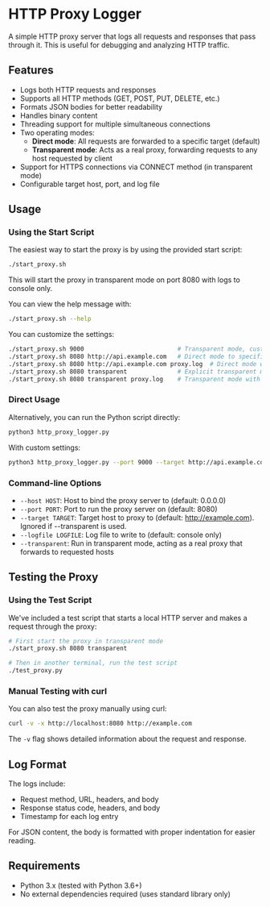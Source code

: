 # HTTP Proxy Logger

A simple HTTP proxy server that logs all requests and responses that pass through it. This is useful for debugging and analyzing HTTP traffic.

## Features

- Logs both HTTP requests and responses
- Supports all HTTP methods (GET, POST, PUT, DELETE, etc.)
- Formats JSON bodies for better readability
- Handles binary content
- Threading support for multiple simultaneous connections
- Two operating modes:
  - **Direct mode**: All requests are forwarded to a specific target (default)
  - **Transparent mode**: Acts as a real proxy, forwarding requests to any host requested by client
- Support for HTTPS connections via CONNECT method (in transparent mode)
- Configurable target host, port, and log file

## Usage

### Using the Start Script

The easiest way to start the proxy is by using the provided start script:

```bash
./start_proxy.sh
```

This will start the proxy in transparent mode on port 8080 with logs to console only.

You can view the help message with:
```bash
./start_proxy.sh --help
```

You can customize the settings:

```bash
./start_proxy.sh 9000                          # Transparent mode, custom port
./start_proxy.sh 8080 http://api.example.com   # Direct mode to specific target
./start_proxy.sh 8080 http://api.example.com proxy.log  # Direct mode with logging
./start_proxy.sh 8080 transparent              # Explicit transparent mode
./start_proxy.sh 8080 transparent proxy.log    # Transparent mode with logging
```

### Direct Usage

Alternatively, you can run the Python script directly:

```bash
python3 http_proxy_logger.py
```

With custom settings:

```bash
python3 http_proxy_logger.py --port 9000 --target http://api.example.com --logfile proxy.log
```

### Command-line Options

- `--host HOST`: Host to bind the proxy server to (default: 0.0.0.0)
- `--port PORT`: Port to run the proxy server on (default: 8080)
- `--target TARGET`: Target host to proxy to (default: http://example.com). Ignored if --transparent is used.
- `--logfile LOGFILE`: Log file to write to (default: console only)
- `--transparent`: Run in transparent mode, acting as a real proxy that forwards to requested hosts

## Testing the Proxy

### Using the Test Script

We've included a test script that starts a local HTTP server and makes a request through the proxy:

```bash
# First start the proxy in transparent mode
./start_proxy.sh 8080 transparent

# Then in another terminal, run the test script
./test_proxy.py
```

### Manual Testing with curl

You can also test the proxy manually using curl:

```bash
curl -v -x http://localhost:8080 http://example.com
```

The `-v` flag shows detailed information about the request and response.

## Log Format

The logs include:

- Request method, URL, headers, and body
- Response status code, headers, and body
- Timestamp for each log entry

For JSON content, the body is formatted with proper indentation for easier reading.

## Requirements

- Python 3.x (tested with Python 3.6+)
- No external dependencies required (uses standard library only)
